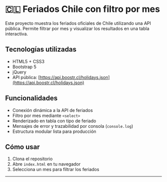 
# 🇨🇱 Feriados Chile con filtro por mes

Este proyecto muestra los feriados oficiales de Chile utilizando una API pública. Permite filtrar por mes y visualizar los resultados en una tabla interactiva.

## Tecnologías utilizadas
- HTML5 + CSS3
- Bootstrap 5
- jQuery
- API pública: [https://api.boostr.cl/holidays.json](https://api.boostr.cl/holidays.json)

##  Funcionalidades
- Conexión dinámica a la API de feriados
- Filtro por mes mediante `<select>`
- Renderizado en tabla con tipo de feriado
- Mensajes de error y trazabilidad por consola (`console.log`)
- Estructura modular lista para producción

##  Cómo usar
1. Clona el repositorio
2. Abre `index.html` en tu navegador
3. Selecciona un mes para filtrar los feriados

---

